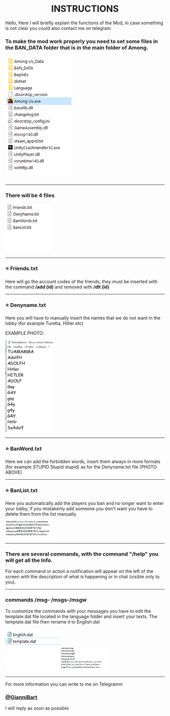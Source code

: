 <h1 align="center">INSTRUCTIONS</h1>

Hello, Here I will briefly explain the functions of the Mod, in case something is not clear you could also contact me on telegram

### To make the mod work properly you need to set some files in the BAN_DATA folder that is in the main folder of Among.

<img src="/Istruzioni/Inglese/Among Folder.PNG">

---

### There will be 4 files
<img src="/Istruzioni/Inglese/BAN_DATA Folder.PNG"/>

---

### :star: Friends.txt
Here will go the account codes of the friends, they must be inserted with the command **/add (id)** and removed with **/dlt (id)**

---

### :star: Denyname.txt
Here you will have to manually insert the names that we do not want in the lobby (for example Turetta, Hitler etc)

EXAMPLE PHOTO:

<img src="/Istruzioni/Inglese/Denyname.PNG" width="30%" />

---

### :star: BanWord.txt
Here we can add the forbidden words, insert them always in more formats (for example STUPID Stupid stupid) as for the Denyname.txt file (PHOTO ABOVE)

---

### :star: BanList.txt
Here you automatically add the players you ban and no longer want to enter your lobby, if you mistakenly add someone you don't want you have to delete them from the list manually.

<img src="/Istruzioni/Inglese/BanList.PNG" width="30%" />

---

### There are several commands, with the command **"/help"** you will get all the Info.
For each command or action a notification will appear on the left of the screen with the description of what is happening or in chat (visible only to you).

---

### commands /msg- /msgs-/msgw
To customize the commands with your messages you have to edit the template.dat file located in the language folder and insert your texts.
The template.dat file then rename it to English.dat

<img src="/Istruzioni/Inglese/Language Folder.PNG" />

<img src="/Istruzioni/Inglese/English_dat example.PNG" width="30%" />

---

For more information you can write to me on Telegramm
### [@GianniBart](https://t.me/Giannibart)
I will reply as soon as possible
